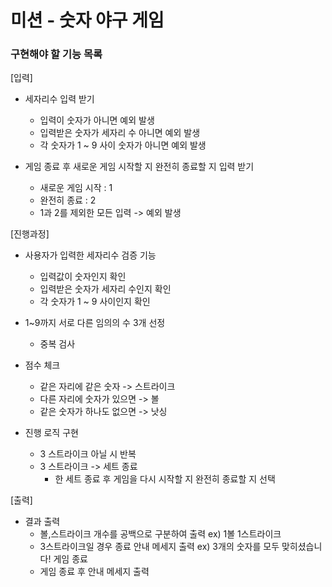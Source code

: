# 미션 - 숫자 야구 게임

### 구현해야 할 기능 목록

[입력]
- 세자리수 입력 받기
  - 입력이 숫자가 아니면 예외 발생
  - 입력받은 숫자가 세자리 수 아니면 예외 발생
  - 각 숫자가 1 ~ 9 사이 숫자가 아니면 예외 발생

- 게임 종료 후 새로운 게임 시작할 지 완전히 종료할 지 입력 받기
  - 새로운 게임 시작 : 1
  - 완전히 종료 : 2
  - 1과 2를 제외한 모든 입력 -> 예외 발생

[진행과정]
- 사용자가 입력한 세자리수 검증 기능
  - 입력값이 숫자인지 확인
  - 입력받은 숫자가 세자리 수인지 확인
  - 각 숫자가 1 ~ 9 사이인지 확인
  
- 1~9까지 서로 다른 임의의 수 3개 선정
  - 중복 검사

- 점수 체크
  - 같은 자리에 같은 숫자 -> 스트라이크
  - 다른 자리에 숫자가 있으면 -> 볼
  - 같은 숫자가 하나도 없으면 -> 낫싱

- 진행 로직 구현
  - 3 스트라이크 아닐 시 반복
  - 3 스트라이크 -> 세트 종료
    - 한 세트 종료 후 게임을 다시 시작할 지 완전히 종료할 지 선택

[출력]
- 결과 출력
  - 볼,스트라이크 개수를 공백으로 구분하여 출력 ex) 1볼 1스트라이크
  - 3스트라이크일 경우 종료 안내 메세지 출력 ex) 3개의 숫자를 모두 맞히셨습니다! 게임 종료
  - 게임 종료 후 안내 메세지 출력

